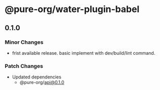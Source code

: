 # @pure-org/water-plugin-babel

## 0.1.0

### Minor Changes

- frist available release. basic implement with dev/build/lint command.

### Patch Changes

- Updated dependencies
  - @pure-org/api@0.1.0
